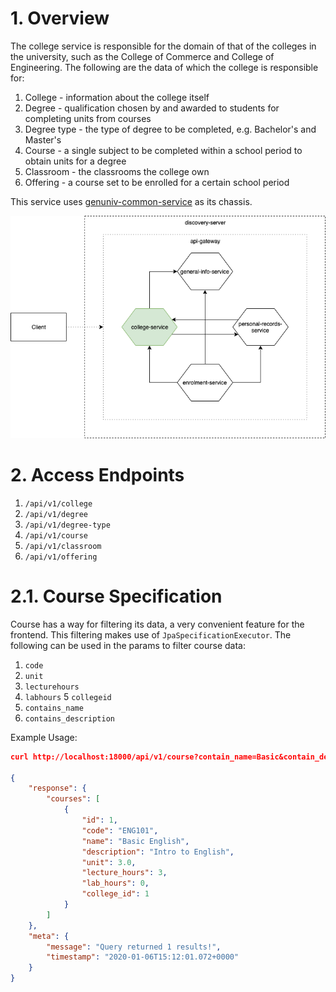 # 1. Overview
The college service is responsible for the domain of that of the colleges in the university, such as the College of Commerce and College of Engineering. The following are the data of which the college is responsible for:
1. College - information about the college itself
2. Degree - qualification chosen by and awarded to students for completing units from courses
3. Degree type - the type of degree to be completed, e.g. Bachelor's and Master's 
4. Course - a single subject to be completed within a school period to obtain units for a degree
5. Classroom - the classrooms the college own
6. Offering - a course set to be enrolled for a certain school period

This service uses [genuniv-common-service](https://github.com/carzanodev/genuniv-common-service) as its chassis.

![college](./.assets/genuniv-college-service.png)

# 2. Access Endpoints
1. `/api/v1/college`
2. `/api/v1/degree`
3. `/api/v1/degree-type`
4. `/api/v1/course`
5. `/api/v1/classroom`
6. `/api/v1/offering`

# 2.1. Course Specification
Course has a way for filtering its data, a very convenient feature for the frontend. This filtering makes use of `JpaSpecificationExecutor`. The following can be used in the params to filter course data:
1. `code`
2. `unit`
3. `lecturehours`
4. `labhours`
5 `collegeid`
6. `contains_name`
7. `contains_description`

Example Usage:
```json
curl http://localhost:18000/api/v1/course?contain_name=Basic&contain_description=Intro&unit=3&labhours=0&collegeid=1

{
    "response": {
        "courses": [
            {
                "id": 1,
                "code": "ENG101",
                "name": "Basic English",
                "description": "Intro to English",
                "unit": 3.0,
                "lecture_hours": 3,
                "lab_hours": 0,
                "college_id": 1
            }
        ]
    },
    "meta": {
        "message": "Query returned 1 results!",
        "timestamp": "2020-01-06T15:12:01.072+0000"
    }
}
```